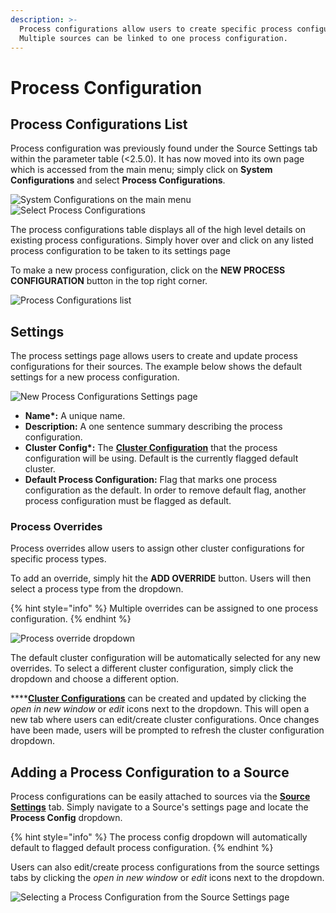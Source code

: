 ```yaml
---
description: >-
  Process configurations allow users to create specific process configurations.
  Multiple sources can be linked to one process configuration.
---
```


# Process Configuration

## Process Configurations List

Process configuration was previously found under the Source Settings tab within the parameter table (<2.5.0). It has now moved into its own page which is accessed from the main menu; simply click on **System Configurations** and select **Process Configurations**.

![System Configurations on the main menu](../../../../.gitbook/assets/cluster\_001.png) ![Select Process Configurations](../../../../.gitbook/assets/process\_configs\_001.png)

The process configurations table displays all of the high level details on existing process configurations. Simply hover over and click on any listed process configuration to be taken to its settings page

To make a new process configuration, click on the **NEW PROCESS CONFIGURATION** button in the top right corner.

![Process Configurations list](../../../../.gitbook/assets/process\_configs\_002.png)

## Settings

The process settings page allows users to create and update process configurations for their sources. The example below shows the default settings for a new process configuration.

![New Process Configurations Settings page](../../../../.gitbook/assets/process\_configs\_003.png)

* **Name\*:** A unique name.
* **Description:** A one sentence summary describing the process configuration.
* **Cluster Config\*:** The [**Cluster Configuration**](../cluster-configuration/) that the process configuration will be using. Default is the currently flagged default cluster.
* **Default Process Configuration:** Flag that marks one process configuration as the default. In order to remove default flag, another process configuration must be flagged as default.

### Process Overrides&#x20;

Process overrides allow users to assign other cluster configurations for specific process types.&#x20;

To add an override, simply hit the **ADD OVERRIDE** button. Users will then select a process type from the dropdown.

{% hint style="info" %}
Multiple overrides can be assigned to one process configuration.
{% endhint %}

![Process override dropdown](../../../../.gitbook/assets/process\_configs\_004.png)

The default cluster configuration will be automatically selected for any new overrides. To select a different cluster configuration, simply click the dropdown and choose a different option.&#x20;

****[**Cluster Configurations**](../cluster-configuration/) can be created and updated by clicking the _open in new window_ or _edit_ icons next to the dropdown. This will open a new tab where users can edit/create cluster configurations. Once changes have been made, users will be prompted to refresh the cluster configuration dropdown.

## Adding a Process Configuration to a Source

Process configurations can be easily attached to sources via the [**Source Settings**](../../../source-configuration/source-details.md) tab. Simply navigate to a Source's settings page and locate the **Process Config** dropdown.

{% hint style="info" %}
The process config dropdown will automatically default to flagged default process configuration.
{% endhint %}

Users can also edit/create process configurations from the source settings tabs by clicking the _open in new window_ or _edit_ icons next to the dropdown.

![Selecting a Process Configuration from the Source Settings page](../../../../.gitbook/assets/process\_configs\_005.png)
